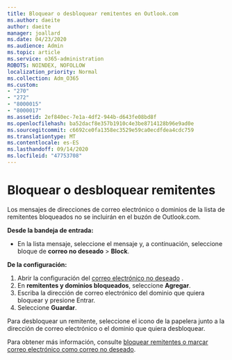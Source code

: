 ```yaml
---
title: Bloquear o desbloquear remitentes en Outlook.com
ms.author: daeite
author: daeite
manager: joallard
ms.date: 04/23/2020
ms.audience: Admin
ms.topic: article
ms.service: o365-administration
ROBOTS: NOINDEX, NOFOLLOW
localization_priority: Normal
ms.collection: Adm_O365
ms.custom:
- "270"
- "272"
- "8000015"
- "8000017"
ms.assetid: 2ef840ec-7e1a-4df2-944b-d643fe08bd8f
ms.openlocfilehash: ba52dacf8e357b1910c4e3be8714128b96e9ad0e
ms.sourcegitcommit: c6692ce0fa1358ec3529e59ca0ecdfdea4cdc759
ms.translationtype: MT
ms.contentlocale: es-ES
ms.lasthandoff: 09/14/2020
ms.locfileid: "47753708"
---
```

# <a name="block-or-unblock-senders"></a>Bloquear o desbloquear remitentes

Los mensajes de direcciones de correo electrónico o dominios de la lista de remitentes bloqueados no se incluirán en el buzón de Outlook.com.

**Desde la bandeja de entrada:**

- En la lista mensaje, seleccione el mensaje y, a continuación, seleccione bloque de **correo no deseado**  >  **Block**.

**De la configuración:**

1. Abrir la configuración del [correo electrónico no deseado](https://outlook.live.com/mail/options/mail/junkEmail) .
2. En **remitentes y dominios bloqueados**, seleccione **Agregar**.
3. Escriba la dirección de correo electrónico del dominio que quiera bloquear y presione Entrar.
4. Seleccione **Guardar**.

Para desbloquear un remitente, seleccione el icono de la papelera junto a la dirección de correo electrónico o el dominio que quiera desbloquear.

Para obtener más información, consulte [bloquear remitentes o marcar correo electrónico como correo no deseado](https://support.office.com/article/a3ece97b-82f8-4a5e-9ac3-e92fa6427ae4?wt.mc_id=Office_Outlook_com_Alchemy).